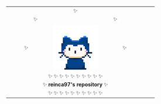 
 |  |  |  |  |  |  |  |  |  |  |  |  |  |
|:---:|:---:|:---:|:---:|:---:|:---:|:---:|:---:|:---:|:---:|:---:|:---:|:---:|
| | | | | | ✨| | | | | |
| | | | | ✨|  | ✨| | | | |
| | | |✨| |[![mona-whisper cat](./assets/mona-whisper.gif)](https://github.com/reinca97) | | ✨| | | |
| | | | | | ✨ ✨ ✨ ✨ ✨ ✨ ✨ ✨ ✨ ✨ | | | | | |
| | | | | | ✨ **reinca97's repository** ✨ | | | | | |
| | | | | | ✨ ✨ ✨ ✨ ✨ ✨ ✨ ✨ ✨ ✨ | | | | | |


 
 
<!--
**reinca97/reinca97** is a ✨ _special_ ✨ repository because its `README.md` (this file) appears on your GitHub profile.

Here are some ideas to get you started:

- 🔭 I’m currently working on ...
- 🌱 I’m currently learning ...
- 👯 I’m looking to collaborate on ...
- 🤔 I’m looking for help with ...
- 💬 Ask me about ...
- 📫 How to reach me: ...
- 😄 Pronouns: ...
- ⚡ Fun fact: ...
-->
